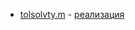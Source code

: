 * [tolsolvty.m](tolsolvty.m) - [реализация](http://www.nsc.ru/interval/Programing/MCodes/tolsolvty.m)
